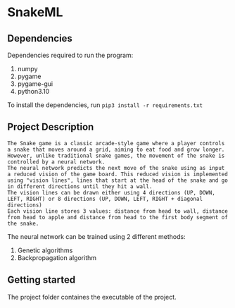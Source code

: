 # SnakeML

## Dependencies
Dependencies required to run the program:

1. numpy
2. pygame
3. pygame-gui
4. python3.10

To install the dependencies, run `pip3 install -r requirements.txt`


## Project Description
	The Snake game is a classic arcade-style game where a player controls a snake that moves around a grid, aiming to eat food and grow longer. However, unlike traditional snake games, the movement of the snake is controlled by a neural network.
	The neural network predicts the next move of the snake using as input a reduced vision of the game board. This reduced vision is implemented using "vision lines", lines that start at the head of the snake and go in different directions until they hit a wall. 
	The vision lines can be drawn either using 4 directions (UP, DOWN, LEFT, RIGHT) or 8 directions (UP, DOWN, LEFT, RIGHT + diagonal directions)
	Each vision line stores 3 values: distance from head to wall, distance from head to apple and distance from head to the first body segment of the snake.
The neural network can be trained using 2 different methods:
1. Genetic algorithms
2. Backpropagation algorithm


## Getting started

The project folder containes the executable of the project.


